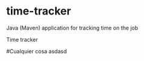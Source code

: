 # time-tracker
Java (Maven) application for tracking time on the job

Time tracker

#Cualquier cosa
asdasd

